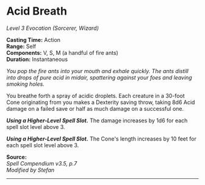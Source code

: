 # Acid Breath
*Level 3 Evocation (Sorcerer, Wizard)*

**Casting Time:** Action  
**Range:** Self  
**Components:** V, S, M (a handful of fire ants)  
**Duration:** Instantaneous

*You pop the fire ants into your mouth and exhale quickly. The ants distill into drops of pure acid in midair, spattering against your foes and leaving smoking holes.*

You breathe forth a spray of acidic droplets. Each creature in a 30-foot Cone originating from you makes a Dexterity saving throw, taking 8d6 Acid damage on a failed save or half as much damage on a successful one.

***Using a Higher-Level Spell Slot.*** The damage increases by 1d6 for each spell slot level above 3.

***Using a Higher-Level Spell Slot.*** The Cone's length increases by 10 feet for each spell slot level above 3.

**Source:**  
*Spell Compendium v3.5, p.7*  
*Modified by Stefan*  


---